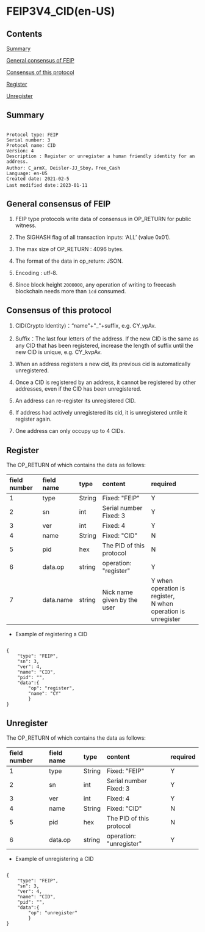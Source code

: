 # FEIP3V4_CID(en-US)

## Contents

[Summary](#summary)

[General consensus of FEIP](#general-consensus-of-feip)

[Consensus of this protocol](#consensus-of-this-protocol)

[Register](#register)

[Unregister](#unregister)

## Summary

```

Protocol type: FEIP
Serial number: 3
Protocol name: CID
Version: 4
Description : Register or unregister a human friendly identity for an address.
Author: C_armX, Deisler-JJ_Sboy，Free_Cash
Language: en-US
Created date: 2021-02-5
Last modified date：2023-01-11

```

## General consensus of FEIP

1. FEIP type protocols write data of consensus in OP_RETURN for public witness.

2. The SIGHASH flag of all transaction inputs: ‘ALL’ (value 0x01).

3. The max size of OP_RETURN : 4096 bytes.

4. The format of the data in op_return: JSON.

5. Encoding : utf-8.

6. Since block height `2000000`, any operation of writing to freecash blockchain needs more than `1cd` consumed.

## Consensus of this protocol

1. CID(Crypto Identity)：“name"+"_"+suffix, e.g. CY_vpAv.

2. Suffix：The last four letters of the address. If the new CID is the same as any CID that has been registered, increase the length of suffix until the new CID is unique, e.g. CY_kvpAv.

3. When an address registers a new cid, its previous cid is automatically unregistered.

4. Once a CID is registered by an address, it cannot be registered by other addresses, even if the CID has been unregistered.

5. An address can re-register its unregistered CID.

6. If address had actively unregistered its cid, it is unregistered untile it register again.

7. One address can only occupy up to 4 CIDs.

## Register

The OP_RETURN of which contains the data as follows:

|field number|field name|type|content|required|
|:----|:----|:----|:----|:----|
|1|type|String|Fixed: "FEIP"|Y|
|2|sn|int|Serial number<br>Fixed: 3|Y|
|3|ver|int|Fixed: 4|Y|
|4|name|String|Fixed: "CID"|N|
|5|pid|hex|The PID of this protocol|N|
|6|data.op|string|operation: "register"|Y|
|7|data.name|string|Nick name given by the user|Y when operation is register,<br>N when operation is unregister|


* Example of registering a CID

```

{
    "type": "FEIP",
    "sn": 3,
    "ver": 4,
    "name": "CID",
    "pid": "",
    "data":{
        "op": "register",
        "name": "CY"
        }
}
```
## Unregister

The OP_RETURN of which contains the data as follows:

|field number|field name|type|content|required|
|:----|:----|:----|:----|:----|
|1|type|String|Fixed: "FEIP"|Y|
|2|sn|int|Serial number<br>Fixed: 3|Y|
|3|ver|int|Fixed: 4|Y|
|4|name|String|Fixed: "CID"|N|
|5|pid|hex|The PID of this protocol|N|
|6|data.op|string|operation: "unregister"|Y|

* Example of unregistering a CID

```

{
    "type": "FEIP",
    "sn": 3,
    "ver": 4,
    "name": "CID",
    "pid": "",
    "data":{
        "op": "unregister"
        }
}
```